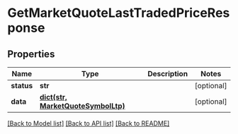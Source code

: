 # GetMarketQuoteLastTradedPriceResponse

## Properties
Name | Type | Description | Notes
------------ | ------------- | ------------- | -------------
**status** | **str** |  | [optional] 
**data** | [**dict(str, MarketQuoteSymbolLtp)**](MarketQuoteSymbolLtp.md) |  | [optional] 

[[Back to Model list]](../README.md#documentation-for-models) [[Back to API list]](../README.md#documentation-for-api-endpoints) [[Back to README]](../README.md)

